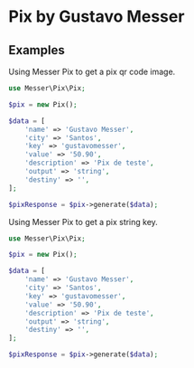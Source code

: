 # Pix by Gustavo Messer


## Examples

Using Messer Pix to get a pix qr code image.

```PHP
use Messer\Pix\Pix;

$pix = new Pix();

$data = [
    'name' => 'Gustavo Messer',
    'city' => 'Santos',
    'key' => 'gustavomesser',
    'value' => '50.90',
    'description' => 'Pix de teste',
    'output' => 'string',
    'destiny' => '',
];

$pixResponse = $pix->generate($data);
```

Using Messer Pix to get a pix string key.

```PHP
use Messer\Pix\Pix;

$pix = new Pix();

$data = [
    'name' => 'Gustavo Messer',
    'city' => 'Santos',
    'key' => 'gustavomesser',
    'value' => '50.90',
    'description' => 'Pix de teste',
    'output' => 'string',
    'destiny' => '',
];

$pixResponse = $pix->generate($data);
```
